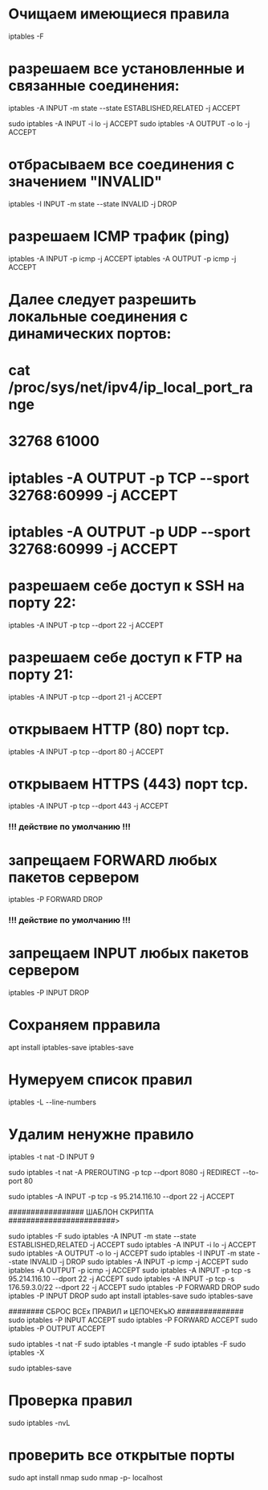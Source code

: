 # Очищаем имеющиеся правила

iptables -F

# разрешаем все установленные и связанные соединения:

<!-- Если кратко, то здесь добавляется два правила в цепочки INPUT и OUTPUT, разрешающие отправку и прием данных из интерфейса lo. Еще одно интересное и важное правило, которое многие упускают. Нужно запрещать только новые соединения, а пакеты для уже открытых нужно разрешать. Иначе получится, что мы отправляем серверу запрос (цепочка OUTPUT открыта), соединение открывается, но сервер не может нам ответить, потому что все пакеты отбрасываются в INPUT. Поэтому нужно разрешить все пакеты с состоянием ESTABLISHED и RELATED. Для этого есть модуль state: -->

iptables -A INPUT -m state --state ESTABLISHED,RELATED -j ACCEPT

<!-- Теперь нам нужно добавить правила, которые разрешат обмен данными между любыми портами на локальном интерфейсе lo, это нужно чтобы не вызвать системных ошибок (PHP не сможет обратиться к MySQL и так далее): -->

sudo iptables -A INPUT -i lo -j ACCEPT
sudo iptables -A OUTPUT -o lo -j ACCEPT

# отбрасываем все соединения с значением "INVALID"

iptables -I INPUT -m state --state INVALID -j DROP

# разрешаем ICMP трафик (ping)

iptables -A INPUT -p icmp -j ACCEPT
iptables -A OUTPUT -p icmp -j ACCEPT

# Далее следует разрешить локальные соединения с динамических портов:

# cat /proc/sys/net/ipv4/ip_local_port_range

# 32768 61000

# iptables -A OUTPUT -p TCP --sport 32768:60999 -j ACCEPT

# iptables -A OUTPUT -p UDP --sport 32768:60999 -j ACCEPT

# разрешаем себе доступ к SSH на порту 22:

iptables -A INPUT -p tcp --dport 22 -j ACCEPT

# разрешаем себе доступ к FTP на порту 21:

iptables -A INPUT -p tcp --dport 21 -j ACCEPT

# открываем HTTP (80) порт tcp.

iptables -A INPUT -p tcp --dport 80 -j ACCEPT

# открываем HTTPS (443) порт tcp.

iptables -A INPUT -p tcp --dport 443 -j ACCEPT

### !!! действие по умолчанию !!!

# запрещаем FORWARD любых пакетов сервером

iptables -P FORWARD DROP

### !!! действие по умолчанию !!!

# запрещаем INPUT любых пакетов сервером

iptables -P INPUT DROP

# Сохраняем прравила

apt install iptables-save
iptables-save

# Нумеруем список правил

iptables -L --line-numbers

# Удалим ненужне правило

iptables -t nat -D INPUT 9

<!-- Каждый раз необходимо выполнять iptables-save чтобы проверить результат. -->

<!-- Настройка переадресации с одного порта на другой -->

sudo iptables -t nat -A PREROUTING -p tcp --dport 8080 -j REDIRECT --to-port 80

<!-- Открыть порт для определенного ip -->

sudo iptables -A INPUT -p tcp -s 95.214.116.10 --dport 22 -j ACCEPT

################# ШАБЛОН СКРИПТА ########################>

sudo iptables -F
sudo iptables -A INPUT -m state --state ESTABLISHED,RELATED -j ACCEPT
sudo iptables -A INPUT -i lo -j ACCEPT
sudo iptables -A OUTPUT -o lo -j ACCEPT
sudo iptables -I INPUT -m state --state INVALID -j DROP
sudo iptables -A INPUT -p icmp -j ACCEPT
sudo iptables -A OUTPUT -p icmp -j ACCEPT
sudo iptables -A INPUT -p tcp -s 95.214.116.10 --dport 22 -j ACCEPT
sudo iptables -A INPUT -p tcp -s 176.59.3.0/22 --dport 22 -j ACCEPT
sudo iptables -P FORWARD DROP
sudo iptables -P INPUT DROP
sudo apt install iptables-save
sudo iptables-save

######## СБРОС ВСЕх ПРАВИЛ и ЦЕПОЧЕКъЮ ###############
sudo iptables -P INPUT ACCEPT
sudo iptables -P FORWARD ACCEPT
sudo iptables -P OUTPUT ACCEPT

sudo iptables -t nat -F
sudo iptables -t mangle -F
sudo iptables -F
sudo iptables -X

sudo iptables-save


# Проверка правил
sudo iptables -nvL 
# проверить все открытые порты
sudo apt install nmap
sudo nmap -p- localhost